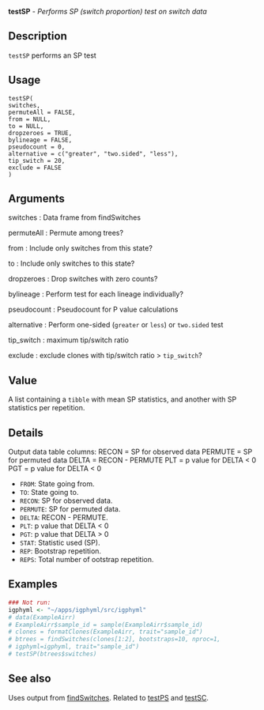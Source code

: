**testSP** - *Performs SP (switch proportion) test on switch data*

Description
--------------------

`testSP` performs an SP test


Usage
--------------------
```
testSP(
switches,
permuteAll = FALSE,
from = NULL,
to = NULL,
dropzeroes = TRUE,
bylineage = FALSE,
pseudocount = 0,
alternative = c("greater", "two.sided", "less"),
tip_switch = 20,
exclude = FALSE
)
```

Arguments
-------------------

switches
:   Data frame from findSwitches

permuteAll
:   Permute among trees?

from
:   Include only switches from this state?

to
:   Include only switches to this state?

dropzeroes
:   Drop switches with zero counts?

bylineage
:   Perform test for each lineage individually?

pseudocount
:   Pseudocount for P value calculations

alternative
:   Perform one-sided (`greater` or `less`)
or `two.sided` test

tip_switch
:   maximum tip/switch ratio

exclude
:   exclude clones with tip/switch ratio > `tip_switch`?




Value
-------------------

A list containing a `tibble` with mean SP statistics, and another 
with SP statistics per repetition.


Details
-------------------

Output data table columns:
RECON = SP for observed data
PERMUTE = SP for permuted data
DELTA = RECON - PERMUTE
PLT = p value for DELTA < 0
PGT = p value for DELTA < 0

+ `FROM`: State going from.
+ `TO`: State going to.
+ `RECON`: SP for observed data.
+ `PERMUTE`: SP for permuted data.
+ `DELTA`:  RECON - PERMUTE.
+ `PLT`: p value that DELTA < 0
+ `PGT`: p value that DELTA > 0
+ `STAT`: Statistic used (SP).
+ `REP`: Bootstrap repetition.
+ `REPS`: Total number of ootstrap repetition.




Examples
-------------------

```R
### Not run:
igphyml <- "~/apps/igphyml/src/igphyml"
# data(ExampleAirr)
# ExampleAirr$sample_id = sample(ExampleAirr$sample_id)
# clones = formatClones(ExampleAirr, trait="sample_id")
# btrees = findSwitches(clones[1:2], bootstraps=10, nproc=1,
# igphyml=igphyml, trait="sample_id")
# testSP(btrees$switches)
```



See also
-------------------

Uses output from [findSwitches](findSwitches.md). Related to [testPS](testPS.md)
and [testSC](testSC.md).







